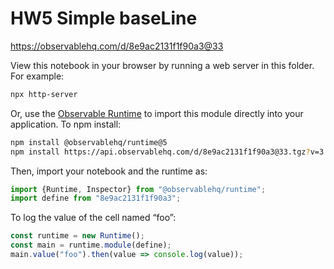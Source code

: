 # HW5 Simple baseLine

https://observablehq.com/d/8e9ac2131f1f90a3@33

View this notebook in your browser by running a web server in this folder. For
example:

~~~sh
npx http-server
~~~

Or, use the [Observable Runtime](https://github.com/observablehq/runtime) to
import this module directly into your application. To npm install:

~~~sh
npm install @observablehq/runtime@5
npm install https://api.observablehq.com/d/8e9ac2131f1f90a3@33.tgz?v=3
~~~

Then, import your notebook and the runtime as:

~~~js
import {Runtime, Inspector} from "@observablehq/runtime";
import define from "8e9ac2131f1f90a3";
~~~

To log the value of the cell named “foo”:

~~~js
const runtime = new Runtime();
const main = runtime.module(define);
main.value("foo").then(value => console.log(value));
~~~
